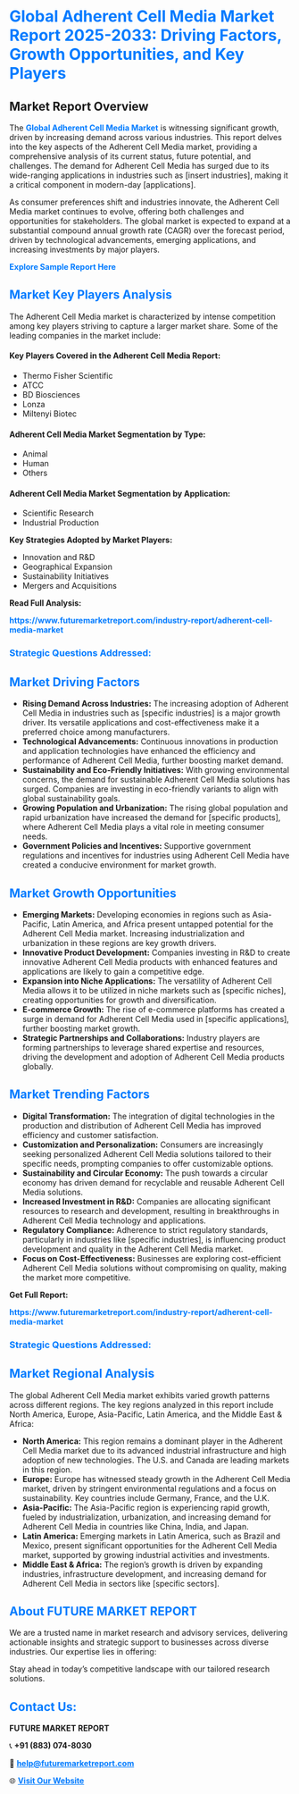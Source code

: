 <h1 style="color: #007BFF;">Global Adherent Cell Media Market Report 2025-2033: Driving Factors, Growth Opportunities, and Key Players</h1>

<section id="overview">
<h2>Market Report Overview</h2>
<p>The <a href="https://www.futuremarketreport.com/industry-report/adherent-cell-media-market" style="color: #007BFF; text-decoration: none;"><strong>Global Adherent Cell Media Market</strong></a> is witnessing significant growth, driven by increasing demand across various industries. This report delves into the key aspects of the Adherent Cell Media market, providing a comprehensive analysis of its current status, future potential, and challenges. The demand for Adherent Cell Media has surged due to its wide-ranging applications in industries such as [insert industries], making it a critical component in modern-day [applications].</p>
<p>As consumer preferences shift and industries innovate, the Adherent Cell Media market continues to evolve, offering both challenges and opportunities for stakeholders. The global market is expected to expand at a substantial compound annual growth rate (CAGR) over the forecast period, driven by technological advancements, emerging applications, and increasing investments by major players.</p>
</section>

<section id="overview">
<p><a href="https://www.futuremarketreport.com/request-sample/reportId=90539" style="color: #007BFF; text-decoration: none;"><strong>Explore Sample Report Here</strong></a></p>
</section>

<section id="key-players">
<h2 style="color: #007BFF;">Market Key Players Analysis</h2>
<p>The Adherent Cell Media market is characterized by intense competition among key players striving to capture a larger market share. Some of the leading companies in the market include:</p>
<h4>Key Players Covered in the Adherent Cell Media Report:</h4>
<ul><li>Thermo Fisher Scientific</li><li>ATCC</li><li>BD Biosciences</li><li>Lonza</li><li>Miltenyi Biotec</li></ul>
<h4>Adherent Cell Media Market Segmentation by Type:</h4>
<ul><li>Animal</li><li>Human</li><li>Others</li></ul>

<h4>Adherent Cell Media Market Segmentation by Application:</h4>
<ul><li>Scientific Research</li><li>Industrial Production</li></ul>
<p><strong>Key Strategies Adopted by Market Players:</strong></p>
<ul>
<li>Innovation and R&D</li>
<li>Geographical Expansion</li>
<li>Sustainability Initiatives</li>
<li>Mergers and Acquisitions</li>
</ul>
</section>

<section>
<p><strong>Read Full Analysis: </strong></p><a href="https://www.futuremarketreport.com/industry-report/adherent-cell-media-market" style="color: #007BFF; text-decoration: none;"><strong>https://www.futuremarketreport.com/industry-report/adherent-cell-media-market</strong></a>
<h3 style="color: #007BFF;">Strategic Questions Addressed:</h3>
</section>

<section id="driving-factors">
<h2 style="color: #007BFF;">Market Driving Factors</h2>
<ul>
<li><strong>Rising Demand Across Industries:</strong> The increasing adoption of Adherent Cell Media in industries such as [specific industries] is a major growth driver. Its versatile applications and cost-effectiveness make it a preferred choice among manufacturers.</li>
<li><strong>Technological Advancements:</strong> Continuous innovations in production and application technologies have enhanced the efficiency and performance of Adherent Cell Media, further boosting market demand.</li>
<li><strong>Sustainability and Eco-Friendly Initiatives:</strong> With growing environmental concerns, the demand for sustainable Adherent Cell Media solutions has surged. Companies are investing in eco-friendly variants to align with global sustainability goals.</li>
<li><strong>Growing Population and Urbanization:</strong> The rising global population and rapid urbanization have increased the demand for [specific products], where Adherent Cell Media plays a vital role in meeting consumer needs.</li>
<li><strong>Government Policies and Incentives:</strong> Supportive government regulations and incentives for industries using Adherent Cell Media have created a conducive environment for market growth.</li>
</ul>
</section>

<section id="growth-opportunities">
<h2 style="color: #007BFF;">Market Growth Opportunities</h2>
<ul>
<li><strong>Emerging Markets:</strong> Developing economies in regions such as Asia-Pacific, Latin America, and Africa present untapped potential for the Adherent Cell Media market. Increasing industrialization and urbanization in these regions are key growth drivers.</li>
<li><strong>Innovative Product Development:</strong> Companies investing in R&D to create innovative Adherent Cell Media products with enhanced features and applications are likely to gain a competitive edge.</li>
<li><strong>Expansion into Niche Applications:</strong> The versatility of Adherent Cell Media allows it to be utilized in niche markets such as [specific niches], creating opportunities for growth and diversification.</li>
<li><strong>E-commerce Growth:</strong> The rise of e-commerce platforms has created a surge in demand for Adherent Cell Media used in [specific applications], further boosting market growth.</li>
<li><strong>Strategic Partnerships and Collaborations:</strong> Industry players are forming partnerships to leverage shared expertise and resources, driving the development and adoption of Adherent Cell Media products globally.</li>
</ul>
</section>

<section id="trending-factors">
<h2 style="color: #007BFF;">Market Trending Factors</h2>
<ul>
<li><strong>Digital Transformation:</strong> The integration of digital technologies in the production and distribution of Adherent Cell Media has improved efficiency and customer satisfaction.</li>
<li><strong>Customization and Personalization:</strong> Consumers are increasingly seeking personalized Adherent Cell Media solutions tailored to their specific needs, prompting companies to offer customizable options.</li>
<li><strong>Sustainability and Circular Economy:</strong> The push towards a circular economy has driven demand for recyclable and reusable Adherent Cell Media solutions.</li>
<li><strong>Increased Investment in R&D:</strong> Companies are allocating significant resources to research and development, resulting in breakthroughs in Adherent Cell Media technology and applications.</li>
<li><strong>Regulatory Compliance:</strong> Adherence to strict regulatory standards, particularly in industries like [specific industries], is influencing product development and quality in the Adherent Cell Media market.</li>
<li><strong>Focus on Cost-Effectiveness:</strong> Businesses are exploring cost-efficient Adherent Cell Media solutions without compromising on quality, making the market more competitive.</li>
</ul>
</section>

<section>
<p><strong>Get Full Report: </strong></p><a href="https://www.futuremarketreport.com/industry-report/adherent-cell-media-market" style="color: #007BFF; text-decoration: none;"><strong>https://www.futuremarketreport.com/industry-report/adherent-cell-media-market</strong></a>
<h3 style="color: #007BFF;">Strategic Questions Addressed:</h3>
</section>


<section id="regional-analysis">
<h2 style="color: #007BFF;">Market Regional Analysis</h2>
<p>The global Adherent Cell Media market exhibits varied growth patterns across different regions. The key regions analyzed in this report include North America, Europe, Asia-Pacific, Latin America, and the Middle East & Africa:</p>
<ul>
<li><strong>North America:</strong> This region remains a dominant player in the Adherent Cell Media market due to its advanced industrial infrastructure and high adoption of new technologies. The U.S. and Canada are leading markets in this region.</li>
<li><strong>Europe:</strong> Europe has witnessed steady growth in the Adherent Cell Media market, driven by stringent environmental regulations and a focus on sustainability. Key countries include Germany, France, and the U.K.</li>
<li><strong>Asia-Pacific:</strong> The Asia-Pacific region is experiencing rapid growth, fueled by industrialization, urbanization, and increasing demand for Adherent Cell Media in countries like China, India, and Japan.</li>
<li><strong>Latin America:</strong> Emerging markets in Latin America, such as Brazil and Mexico, present significant opportunities for the Adherent Cell Media market, supported by growing industrial activities and investments.</li>
<li><strong>Middle East & Africa:</strong> The region’s growth is driven by expanding industries, infrastructure development, and increasing demand for Adherent Cell Media in sectors like [specific sectors].</li>
</ul>
</section>

<footer>
<h2 style="color: #007BFF;">About FUTURE MARKET REPORT</h2>
<p>We are a trusted name in market research and advisory services, delivering actionable insights and strategic support to businesses across diverse industries. Our expertise lies in offering:</p>

<p>Stay ahead in today’s competitive landscape with our tailored research solutions.</p>

<h2 style="color: #007BFF;">Contact Us:</h2>
<p><strong>FUTURE MARKET REPORT</strong></p>
<p>📞 <strong>+91 (883) 074-8030</strong></p>
<p>📧 <strong><a href="mailto:help@futuremarketreport.com" style="color: #007BFF;">help@futuremarketreport.com</a></strong></p>
<p>🌐 <strong><a href="https://www.futuremarketreport.com/" style="color: #007BFF;">Visit Our Website</a></strong></p>
</footer>